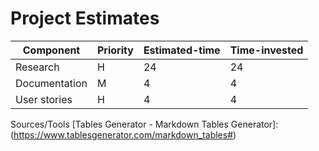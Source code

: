# Project Estimates

| Component     	| Priority 	| Estimated-time 	| Time-invested 	| 
|---------------	|----------	|----------------	|---------------	|
| Research      	| H        	|      24          	|      24         	| 
| Documentation 	| M        	|       4        	|       4        	|
| User stories  	| H        	|       4          	|       4         	| 



Sources/Tools
[Tables Generator - Markdown Tables Generator]:(https://www.tablesgenerator.com/markdown_tables#)